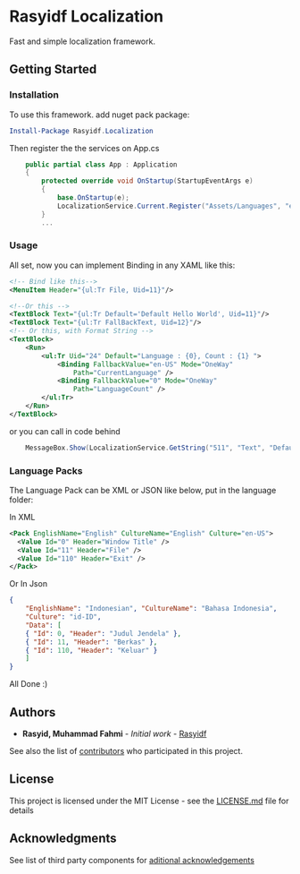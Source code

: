 # Rasyidf Localization

Fast and simple localization framework.

## Getting Started

### Installation
To use this framework. add nuget pack package:

```powershell
Install-Package Rasyidf.Localization
```

Then register the the services on App.cs

```csharp
    public partial class App : Application
    {
        protected override void OnStartup(StartupEventArgs e)
        {
            base.OnStartup(e);
            LocalizationService.Current.Register("Assets/Languages", "en-US");
        }
        ...
```

### Usage

All set, now you can implement Binding in any XAML like this:

```xml 
<!-- Bind like this-->
<MenuItem Header="{ul:Tr File, Uid=11}"/>

<!--Or this -->
<TextBlock Text="{ul:Tr Default='Default Hello World', Uid=11}"/>
<TextBlock Text="{ul:Tr FallBackText, Uid=12}"/>
<!-- Or this, with Format String -->
<TextBlock>
	<Run>
		<ul:Tr Uid="24" Default="Language : {0}, Count : {1} ">
			<Binding FallbackValue="en-US" Mode="OneWay"
				Path="CurrentLanguage" />
			<Binding FallbackValue="0" Mode="OneWay"
				Path="LanguageCount" />
		</ul:Tr>
	</Run>
</TextBlock>

```

or you can call in code behind

```csharp
	MessageBox.Show(LocalizationService.GetString("511", "Text", "Default Message"),LocalizationService.GetString("511", "Header","Default Title"));
```

### Language Packs

The Language Pack can be XML or JSON like below, put in the language folder:

In XML
```xml
<Pack EnglishName="English" CultureName="English" Culture="en-US">
  <Value Id="0" Header="Window Title" />
  <Value Id="11" Header="File" />
  <Value Id="110" Header="Exit" /> 
</Pack>
```

Or In Json
```json
{
    "EnglishName": "Indonesian", "CultureName": "Bahasa Indonesia",
    "Culture": "id-ID",
    "Data": [ 
    { "Id": 0, "Header": "Judul Jendela" }, 
    { "Id": 11, "Header": "Berkas" }, 
    { "Id": 110, "Header": "Keluar" }
    ]
}
```

All Done :)


## Authors

* **Rasyid, Muhammad Fahmi** - *Initial work* - [Rasyidf](https://github.com/rasyidf)

See also the list of [contributors](https://github.com/rasyidf/rasyidf.Localization/contributors) who participated in this project.

## License

This project is licensed under the MIT License - see the [LICENSE.md](LICENSE.md) file for details

## Acknowledgments

See list of third party components for [aditional acknowledgements](https://github.com/rasyidf/rasyidf.Localization/wiki/List-of-Contributors)
